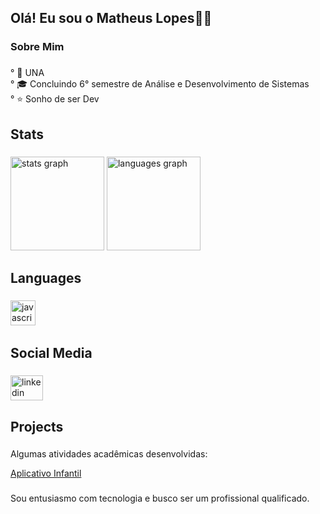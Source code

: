 <h2 align="left">Olá! Eu sou o Matheus Lopes👋🏻</h2>

###

<h3 align="left">Sobre Mim</h3>

###

<p align="left">
  °  🏢 UNA<br>
  ° 🎓 Concluindo 6° semestre de Análise e Desenvolvimento de Sistemas<br>
  ° ⭐ Sonho de ser Dev 
</p>

###

<h2 align="left">Stats</h2>

###

<div align="left">
  <img src="https://github-readme-stats.vercel.app/api?username=Th3usL0PES&hide_title=false&hide_rank=false&show_icons=false&include_all_commits=true&count_private=true&disable_animations=false&theme=codeSTACKr&locale=en&hide_border=false&order=1" height="150" alt="stats graph"  />
  <img src="https://github-readme-stats.vercel.app/api/top-langs?username=Th3usL0PES&locale=en&hide_title=false&layout=compact&card_width=320&langs_count=5&theme=codeSTACKr&hide_border=false&order=2" height="150" alt="languages graph"  />
</div>

###

<h2 align="left">Languages</h2>

###

<div align="left">
  <img src="https://img.shields.io/badge/Dart-0175C2?style=for-the-badge&logo=dart&logoColor=white" height="40" alt="javascript logo"  />
  <img width="12" />
</div>

###

<h2 align="left">Social Media</h2>

###

<div align="left">
  <a href="https://www.linkedin.com/in/matheus-lopes-11414325b/" target="_blank">
    <img src="https://raw.githubusercontent.com/maurodesouza/profile-readme-generator/master/src/assets/icons/social/linkedin/default.svg" width="52" height="40" alt="linkedin logo"  />
  </a>
</div>

###

<h2 align="left">Projects</h2>

###

<p align="left">Algumas atividades acadêmicas desenvolvidas: </p>

[Aplicativo Infantil](https://github.com/Th3usL0PES/App-Infantil-Educativo)<br/>

###

<p align="left">Sou entusiasmo com tecnologia e busco ser um profissional qualificado.</p>

###
